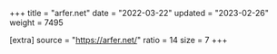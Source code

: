 +++
title = "arfer.net"
date = "2022-03-22"
updated = "2023-02-26"
weight = 7495

[extra]
source = "https://arfer.net/"
ratio = 14
size = 7
+++
